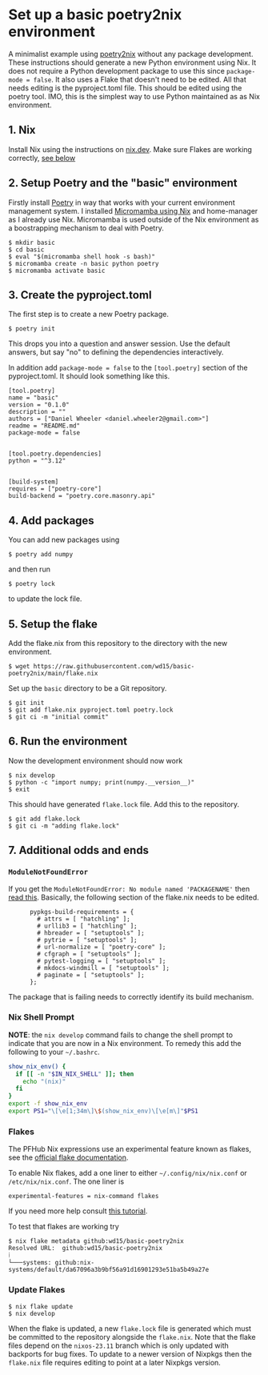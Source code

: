 # Set up a basic poetry2nix environment

A minimalist example using
[poetry2nix](https://github.com/nix-community/poetry2nix) without any
package development. These instructions should generate a new Python
environment using Nix. It does not require a Python development
package to use this since `package-mode = false`. It also uses a Flake
that doesn't need to be edited. All that needs editing is the
pyproject.toml file. This should be edited using the poetry tool. IMO,
this is the simplest way to use Python maintained as as Nix
environment.

## 1. Nix

Install Nix using the instructions on [nix.dev]. Make sure Flakes are
working correctly, [see below](#flakes)

## 2. Setup Poetry and the "basic" environment

Firstly install [Poetry](https://python-poetry.org) in way that works
with your current environment management system. I installed
[Micromamba using Nix][micromamba-nix] and home-manager as I already
use Nix. Micromamba is used outside of the Nix environment as a
boostrapping mechanism to deal with Poetry.

	$ mkdir basic
	$ cd basic
    $ eval "$(micromamba shell hook -s bash)"
    $ micromamba create -n basic python poetry
    $ micromamba activate basic

## 3. Create the pyproject.toml

The first step is to create a new Poetry package.

    $ poetry init

This drops you into a question and answer session. Use the default
answers, but say "no" to defining the dependencies interactively.

In addition add `package-mode = false` to the `[tool.poetry]` section
of the pyproject.toml. It should look something like this.

~~~
[tool.poetry]
name = "basic"
version = "0.1.0"
description = ""
authors = ["Daniel Wheeler <daniel.wheeler2@gmail.com>"]
readme = "README.md"
package-mode = false


[tool.poetry.dependencies]
python = "^3.12"


[build-system]
requires = ["poetry-core"]
build-backend = "poetry.core.masonry.api"
~~~

## 4. Add packages

You can add new packages using

    $ poetry add numpy
	
and then run

    $ poetry lock
	
to update the lock file.

## 5. Setup the flake

Add the flake.nix from this repository to the directory with the new
environment.

    $ wget https://raw.githubusercontent.com/wd15/basic-poetry2nix/main/flake.nix
   
Set up the `basic` directory to be a Git repository.

    $ git init
    $ git add flake.nix pyproject.toml poetry.lock
    $ git ci -m "initial commit"
   
## 6. Run the environment

Now the development environment should now work

    $ nix develop
    $ python -c "import numpy; print(numpy.__version__)"
    $ exit

This should have generated `flake.lock` file. Add this to the
repository.

    $ git add flake.lock
    $ git ci -m "adding flake.lock"
   
## 7. Additional odds and ends

### `ModuleNotFoundError`

If you get the `ModuleNotFoundError: No module named 'PACKAGENAME'`
then [read
this](https://github.com/nix-community/poetry2nix/blob/master/docs/edgecases.md#cases). Basically,
the following section of the flake.nix needs to be edited.

```
      pypkgs-build-requirements = {
        # attrs = [ "hatchling" ];
        # urllib3 = [ "hatchling" ];
        # hbreader = [ "setuptools" ];
        # pytrie = [ "setuptools" ];
        # url-normalize = [ "poetry-core" ];
        # cfgraph = [ "setuptools" ];
        # pytest-logging = [ "setuptools" ];
        # mkdocs-windmill = [ "setuptools" ];
        # paginate = [ "setuptools" ];
      };
```
The package that is failing needs to correctly identify its build mechanism.

### Nix Shell Prompt

**NOTE**: the `nix develop` command fails to change the shell prompt
to indicate that you are now in a Nix environment. To remedy this add
the following to your `~/.bashrc`.

``` bash
show_nix_env() {
  if [[ -n "$IN_NIX_SHELL" ]]; then
    echo "(nix)"
  fi
}
export -f show_nix_env
export PS1="\[\e[1;34m\]\$(show_nix_env)\[\e[m\]"$PS1
```

### Flakes

The PFHub Nix expressions use an experimental feature known as flakes,
see the [official flake documentation][flakes].

To enable Nix flakes, add a one liner to either
`~/.config/nix/nix.conf` or `/etc/nix/nix.conf`. The one liner is

``` text
experimental-features = nix-command flakes
```

If you need more help consult [this
tutorial](https://www.tweag.io/blog/2020-05-25-flakes/).

To test that flakes are working try

    $ nix flake metadata github:wd15/basic-poetry2nix
    Resolved URL:  github:wd15/basic-poetry2nix
    ⁞
    └───systems: github:nix-systems/default/da67096a3b9bf56a91d16901293e51ba5b49a27e

### Update Flakes

    $ nix flake update
    $ nix develop

When the flake is updated, a new `flake.lock` file is generated which
must be committed to the repository alongside the `flake.nix`. Note
that the flake files depend on the `nixos-23.11` branch which is only
updated with backports for bug fixes. To update to a newer version of
Nixpkgs then the `flake.nix` file requires editing to point at a later
Nixpkgs version.


[nix.dev]: https://nix.dev
[micromamba-nix]: https://nixos.wiki/wiki/Python#micromamba
[flakes]: https://nixos.wiki/wiki/Flakes
